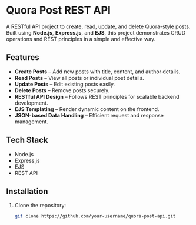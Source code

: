 # Quora Post REST API

A RESTful API project to create, read, update, and delete Quora-style posts. Built using **Node.js**, **Express.js**, and **EJS**, this project demonstrates CRUD operations and REST principles in a simple and effective way.

## Features
- **Create Posts** – Add new posts with title, content, and author details.
- **Read Posts** – View all posts or individual post details.
- **Update Posts** – Edit existing posts easily.
- **Delete Posts** – Remove posts securely.
- **RESTful API Design** – Follows REST principles for scalable backend development.
- **EJS Templating** – Render dynamic content on the frontend.
- **JSON-based Data Handling** – Efficient request and response management.

## Tech Stack
- Node.js
- Express.js
- EJS
- REST API

## Installation
1. Clone the repository:
   ```bash
   git clone https://github.com/your-username/quora-post-api.git

